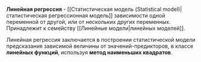 **Линейная регрессия** - [[Статистическая модель (Statistical model)|статистическая регрессионная модель]] зависимости одной переменной от другой, или от нескольких других переменных. Принадлежит к семейству [[Линейные модели|линейных моделей]].

Линейная регрессия заключается в построении статистической модели предсказания зависимой величины от значений-предикторов, в классе **линейных функций**, используя **метод наименьших квадратов**.